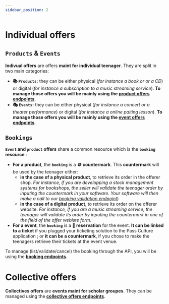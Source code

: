 ```yaml
---
sidebar_position: 2
---
```


# Individual offers

## `Products` & `Events`

**Indivual offers** are offers **maint for individual teenager**. They are split in two main categories:

- **📚 `Products`:** they can be either physical (_for instance a book or or a CD_) or digital (_for instance a subscription to a music streaming service_). **To manage those offers you will be mainly using the [product offers endpoints](/rest-api/#tag/Product-offer)**.
- **🎭 `Events`:** they can be either physical (_for instance a concert or a theater performance_) or digital (_for instance a online paiting lesson_). **To manage those offers you will be mainly using the [event offers endpoints](/rest-api/#tag/Event-offer)**.

## `Bookings`

**`Event` and `product` offers** share a common resource which is the **`booking` resource** :
- **For a product**, the **`booking`** is a **🪙 countermark**. This **countermark** will be used by the teenager either:
  - **in the case of a physical product**, to retrieve its order in the offerer shop. _For instance, if you are developping a stock management systems for bookshops, the seller will validate the teenager order by inputing the countermark in your software. Your software will then make a call to our [booking validation endpoint](/rest-api/#tag/Booking/operation/ValidateBookingByToken)_)
  - **in the case of a digital product**, to retrieve its order on the offerer website. _For instance, if you are a music streaming service, the teenager will validate its order by inputing the countermark in one of the field of the offer webiste form_.
- **For a event**, the **`booking`** is a **📅 reservation** for the event. **It can be linked to a ticket** if you plugged your ticketing solution to the Pass Culture application ; or **it can be a countermark**, if you chose to make the teenagers retrieve their tickets at the event venue.

To manage (list/validate/cancel) the booking through the API, you will be using the **[booking endpoints](/rest-api/#tag/Booking)**.

# Collective offers

**Collectives offers** are **events maint for scholar groupes**. They can be managed using the **[collective offers endpoints](/rest-api)**.
